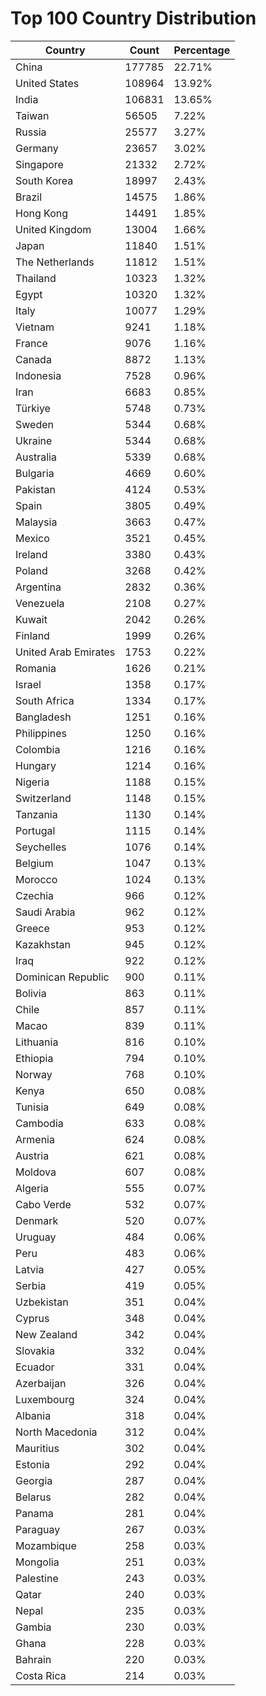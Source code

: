 # Top 100 Country Distribution
| Country | Count | Percentage |
|----|----|----|
| China | 177785 | 22.71% |
| United States | 108964 | 13.92% |
| India | 106831 | 13.65% |
| Taiwan | 56505 | 7.22% |
| Russia | 25577 | 3.27% |
| Germany | 23657 | 3.02% |
| Singapore | 21332 | 2.72% |
| South Korea | 18997 | 2.43% |
| Brazil | 14575 | 1.86% |
| Hong Kong | 14491 | 1.85% |
| United Kingdom | 13004 | 1.66% |
| Japan | 11840 | 1.51% |
| The Netherlands | 11812 | 1.51% |
| Thailand | 10323 | 1.32% |
| Egypt | 10320 | 1.32% |
| Italy | 10077 | 1.29% |
| Vietnam | 9241 | 1.18% |
| France | 9076 | 1.16% |
| Canada | 8872 | 1.13% |
| Indonesia | 7528 | 0.96% |
| Iran | 6683 | 0.85% |
| Türkiye | 5748 | 0.73% |
| Sweden | 5344 | 0.68% |
| Ukraine | 5344 | 0.68% |
| Australia | 5339 | 0.68% |
| Bulgaria | 4669 | 0.60% |
| Pakistan | 4124 | 0.53% |
| Spain | 3805 | 0.49% |
| Malaysia | 3663 | 0.47% |
| Mexico | 3521 | 0.45% |
| Ireland | 3380 | 0.43% |
| Poland | 3268 | 0.42% |
| Argentina | 2832 | 0.36% |
| Venezuela | 2108 | 0.27% |
| Kuwait | 2042 | 0.26% |
| Finland | 1999 | 0.26% |
| United Arab Emirates | 1753 | 0.22% |
| Romania | 1626 | 0.21% |
| Israel | 1358 | 0.17% |
| South Africa | 1334 | 0.17% |
| Bangladesh | 1251 | 0.16% |
| Philippines | 1250 | 0.16% |
| Colombia | 1216 | 0.16% |
| Hungary | 1214 | 0.16% |
| Nigeria | 1188 | 0.15% |
| Switzerland | 1148 | 0.15% |
| Tanzania | 1130 | 0.14% |
| Portugal | 1115 | 0.14% |
| Seychelles | 1076 | 0.14% |
| Belgium | 1047 | 0.13% |
| Morocco | 1024 | 0.13% |
| Czechia | 966 | 0.12% |
| Saudi Arabia | 962 | 0.12% |
| Greece | 953 | 0.12% |
| Kazakhstan | 945 | 0.12% |
| Iraq | 922 | 0.12% |
| Dominican Republic | 900 | 0.11% |
| Bolivia | 863 | 0.11% |
| Chile | 857 | 0.11% |
| Macao | 839 | 0.11% |
| Lithuania | 816 | 0.10% |
| Ethiopia | 794 | 0.10% |
| Norway | 768 | 0.10% |
| Kenya | 650 | 0.08% |
| Tunisia | 649 | 0.08% |
| Cambodia | 633 | 0.08% |
| Armenia | 624 | 0.08% |
| Austria | 621 | 0.08% |
| Moldova | 607 | 0.08% |
| Algeria | 555 | 0.07% |
| Cabo Verde | 532 | 0.07% |
| Denmark | 520 | 0.07% |
| Uruguay | 484 | 0.06% |
| Peru | 483 | 0.06% |
| Latvia | 427 | 0.05% |
| Serbia | 419 | 0.05% |
| Uzbekistan | 351 | 0.04% |
| Cyprus | 348 | 0.04% |
| New Zealand | 342 | 0.04% |
| Slovakia | 332 | 0.04% |
| Ecuador | 331 | 0.04% |
| Azerbaijan | 326 | 0.04% |
| Luxembourg | 324 | 0.04% |
| Albania | 318 | 0.04% |
| North Macedonia | 312 | 0.04% |
| Mauritius | 302 | 0.04% |
| Estonia | 292 | 0.04% |
| Georgia | 287 | 0.04% |
| Belarus | 282 | 0.04% |
| Panama | 281 | 0.04% |
| Paraguay | 267 | 0.03% |
| Mozambique | 258 | 0.03% |
| Mongolia | 251 | 0.03% |
| Palestine | 243 | 0.03% |
| Qatar | 240 | 0.03% |
| Nepal | 235 | 0.03% |
| Gambia | 230 | 0.03% |
| Ghana | 228 | 0.03% |
| Bahrain | 220 | 0.03% |
| Costa Rica | 214 | 0.03% |
